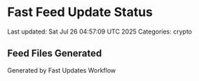 # Fast Feed Update Status
Last updated: Sat Jul 26 04:57:09 UTC 2025
Categories: crypto

## Feed Files Generated

Generated by Fast Updates Workflow
